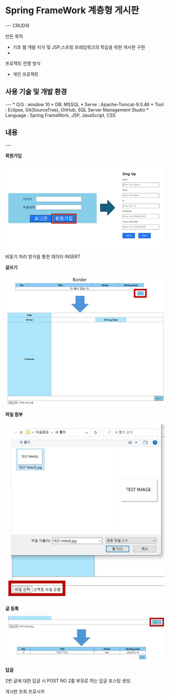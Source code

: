 <h1>Spring FrameWork 계층형 게시판</h1>
---
CRUD와 

만든 목적

 * 기초 웹 개발 지식 및 JSP,스프링 프레임워크의 학습을 위한 게시판 구현
 * 


프로젝트 진행 방식

 * 개인 프로젝트

<h2>사용 기술 및 개발 환경</h2>
---
 * O/S : window 10
 * DB: MSSQL
 * Serve : Apache-Tomcat-9.0.46
 * Tool : Eclipse, Git(SourceTree), GitHub, SQL Server Management Studio
 * Language : Spring FrameWork, JSP, JavaScript, CSS

<h2>내용</h2>
---


**회원가입**

![Image](https://github.com/JJM-Study/jjm/blob/173f10c7a6fb728939400b4f4b8aae500e1f30b8/Repositoiry%20Resources/singup.png)

비동기 처리 방식을 통한 데이터 INSERT


**글쓰기**


![Image](https://github.com/JJM-Study/jjm/blob/173f10c7a6fb728939400b4f4b8aae500e1f30b8/Repositoiry%20Resources/Writing%20-%201.png)


**파일 첨부**

![Image](https://github.com/JJM-Study/jjm/blob/173f10c7a6fb728939400b4f4b8aae500e1f30b8/Repositoiry%20Resources/File%20Upload.jpg)


**글 등록**

![Image](https://github.com/JJM-Study/jjm/blob/494cb5754aa506b560bd07e089eeaecd00a587a5/Repositoiry%20Resources/Writing%20-%202.jpg)

**답글**



2번 글에 대한 답글 시 POST NO 2를 부모로 하는 답글 포스팅 생성.




게시판 조회 프로시저







